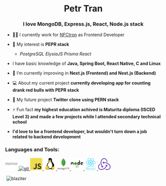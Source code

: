 <h1 align="center">Petr Tran</h1>
<h3 align="center">I love MongoDB, Express.js, React, Node.js stack</h3>

- 👨‍💼 I currently work for [NFCtron](https://www.nfctron.com/) as Frontend Developer

- 🤩 My interest is **PEPR stack**
  - *PostgreSQL ElysiaJS Prisma React*

- I have basic knowledge of **Java, Spring Boot, React Native, C and Linux**

- 🌱 I’m currently improving in **Next.js (Frontend) and Nest.js (Backend)**

- 💻 About my current project **currently developing app for counting drank red bulls with PEPR stack**

- 🔭 My future project **Twitter clone using PERN stack**

- ⚡ Fun fact **my highest education achived is Maturita diploma (ISCED Level 3) and made a few projects while I attended secondary technical school**

- **I'd love to be a frontend developer, but wouldn't turn down a job related to backend development**

<h3 align="left">Languages and Tools:</h3>
<p align="left"> <a href="https://expressjs.com" target="_blank" rel="noreferrer"> <img src="https://raw.githubusercontent.com/devicons/devicon/master/icons/express/express-original-wordmark.svg" alt="express" width="40" height="40"/> </a> <a href="https://git-scm.com/" target="_blank" rel="noreferrer"> <img src="https://www.vectorlogo.zone/logos/git-scm/git-scm-icon.svg" alt="git" width="40" height="40"/> </a> <a href="https://developer.mozilla.org/en-US/docs/Web/JavaScript" target="_blank" rel="noreferrer"> <img src="https://raw.githubusercontent.com/devicons/devicon/master/icons/javascript/javascript-original.svg" alt="javascript" width="40" height="40"/> </a> <a href="https://www.linux.org/" target="_blank" rel="noreferrer"> <img src="https://raw.githubusercontent.com/devicons/devicon/master/icons/linux/linux-original.svg" alt="linux" width="40" height="40"/> </a> <a href="https://www.mongodb.com/" target="_blank" rel="noreferrer"> <img src="https://raw.githubusercontent.com/devicons/devicon/master/icons/mongodb/mongodb-original-wordmark.svg" alt="mongodb" width="40" height="40"/> </a> <a href="https://nodejs.org" target="_blank" rel="noreferrer"> <img src="https://raw.githubusercontent.com/devicons/devicon/master/icons/nodejs/nodejs-original-wordmark.svg" alt="nodejs" width="40" height="40"/> </a> <a href="https://reactjs.org/" target="_blank" rel="noreferrer"> <img src="https://raw.githubusercontent.com/devicons/devicon/master/icons/react/react-original-wordmark.svg" alt="react" width="40" height="40"/> </a> <a href="https://redux.js.org" target="_blank" rel="noreferrer"> <img src="https://raw.githubusercontent.com/devicons/devicon/master/icons/redux/redux-original.svg" alt="redux" width="40" height="40"/> </a> </p>

<p>&nbsp;<img align="center" src="https://github-readme-stats-c9f4wsyki-blaziter.vercel.app/api?username=blaziter&show_icons=true&theme=dark&locale=en" alt="blaziter" /></p>
